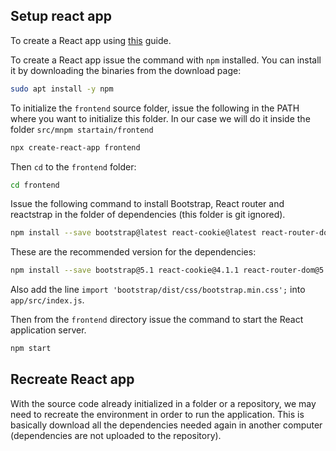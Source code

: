 ## Setup react app

To create a React app using [this](https://www.baeldung.com/spring-boot-react-crud) guide.

To create a React app issue the command with `npm` installed. You can install it by downloading the binaries from the
download page:
```bash
sudo apt install -y npm
```

To initialize the `frontend` source folder, issue the following in the PATH where you want to initialize this folder. In 
our case we will do it inside the folder `src/mnpm startain/frontend`

```bash
npx create-react-app frontend
```

Then `cd` to the `frontend` folder:

```bash
cd frontend
```

Issue the following command to install Bootstrap, React router and reactstrap in the folder of dependencies (this folder
is git ignored).
```bash
npm install --save bootstrap@latest react-cookie@latest react-router-dom@latest reactstrap@latest
```

These are the recommended version for the dependencies:
```bash
npm install --save bootstrap@5.1 react-cookie@4.1.1 react-router-dom@5.3.0 reactstrap@8.10.0
```



Also add the line `import 'bootstrap/dist/css/bootstrap.min.css';` into `app/src/index.js`.

Then from the `frontend` directory issue the command to start the React application server.
```bash 
npm start
```


## Recreate React app
With the source code already initialized in a folder or a repository, we may need to recreate the environment in order 
to run the application. This is basically download all the dependencies needed again in another computer (dependencies
are not uploaded to the repository).


